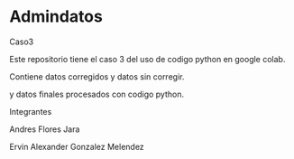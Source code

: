 # Admindatos
Caso3

Este repositorio tiene el caso 3 del uso de codigo python en google colab. 

Contiene datos corregidos y datos sin corregir. 

y datos finales procesados con codigo python. 

Integrantes 


Andres Flores Jara


Ervin Alexander Gonzalez Melendez

